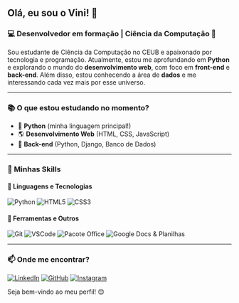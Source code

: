 ## Olá, eu sou o Vini! 👋

### 💻 Desenvolvedor em formação | Ciência da Computação 🚀
Sou estudante de Ciência da Computação no CEUB e apaixonado por tecnologia e programação. Atualmente, estou me aprofundando em **Python** e explorando o mundo do **desenvolvimento web**, com foco em **front-end** e **back-end**. Além disso, estou conhecendo a área de **dados** e me interessando cada vez mais por esse universo.

---

### 📚 O que estou estudando no momento?
- 🐍 **Python** (minha linguagem principal!)
- 🌎 **Desenvolvimento Web** (HTML, CSS, JavaScript)
- 🔧 **Back-end** (Python, Django, Banco de Dados)

---

### 🚀 Minhas Skills
#### 🔹 **Linguagens e Tecnologias**
![Python](https://img.shields.io/badge/Python-3776AB?style=for-the-badge&logo=python&logoColor=white)
![HTML5](https://img.shields.io/badge/HTML5-E34F26?style=for-the-badge&logo=html5&logoColor=white)
![CSS3](https://img.shields.io/badge/CSS3-1572B6?style=for-the-badge&logo=css3&logoColor=white)

#### 🔹 **Ferramentas e Outros**
![Git](https://img.shields.io/badge/Git-F05032?style=for-the-badge&logo=git&logoColor=white)
![VSCode](https://img.shields.io/badge/VSCode-007ACC?style=for-the-badge&logo=visual-studio-code&logoColor=white)
![Pacote Office](https://img.shields.io/badge/Pacote_Office-D83B01?style=for-the-badge&logo=microsoft-office&logoColor=white)
![Google Docs & Planilhas](https://img.shields.io/badge/Google_Tools-4285F4?style=for-the-badge&logo=google&logoColor=white)

---

### 📫 Onde me encontrar?
[![LinkedIn](https://img.shields.io/badge/LinkedIn-0077B5?style=for-the-badge&logo=linkedin&logoColor=white)](https://www.linkedin.com/in/iniciusassuncao/)
[![GitHub](https://img.shields.io/badge/GitHub-181717?style=for-the-badge&logo=github&logoColor=white)](https://github.com/viniassuncao1)
[![Instagram](https://img.shields.io/badge/Instagram-E4405F?style=for-the-badge&logo=instagram&logoColor=white)](https://www.instagram.com/vini.assuncao/)

Seja bem-vindo ao meu perfil! 😊
